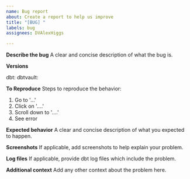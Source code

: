 ```yaml
---
name: Bug report
about: Create a report to help us improve
title: "[BUG] "
labels: bug
assignees: DVAlexHiggs

---
```


**Describe the bug**
A clear and concise description of what the bug is.

**Versions**

dbt: 
dbtvault: 

**To Reproduce**
Steps to reproduce the behavior:
1. Go to '...'
2. Click on '....'
3. Scroll down to '....'
4. See error

**Expected behavior**
A clear and concise description of what you expected to happen.

**Screenshots**
If applicable, add screenshots to help explain your problem.

**Log files**
If applicable, provide dbt log files which include the problem.

**Additional context**
Add any other context about the problem here.
